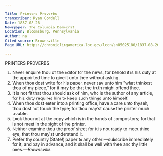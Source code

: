 ```yaml
---

Title: Printers Proverbs
transcriber: Ryan Cordell
Date: 1837-08-26
Newspaper: The Columbia Democrat
Location: Bloomsburg, Pennsylvania
Author: na
Cited source: Brownsville
Page URL: https://chroniclingamerica.loc.gov/lccn/sn85025180/1837-08-26/ed-1/seq-1/

---
```


PRINTERS PROVERBS

1. Never enquire thou of the Editor for the news, for behold it is his duty at the appointed time to give it unto thee without asking.
2. When thou dost write for his paper, never say unto him "what thinkest thou of my piece," for it may be that the truth might offend thee.
3. It is not fit that thou should ask of him, who is the author of any article, for his duty requires him to keep such things unto himself.
4. When thou dost enter into a printing office, have a care unto thyself, thou dost not touch the type; for thou may'st cause the printer much trouble.
5. Look thou not at the copy which is in the hands of compositors; for that is not meet in the sight of the printer.
6. Neither examine thou the proof sheet for it is not ready to meet thine eye, that thou may'st understand it.
7. Prefer thy country (State!) paper to any other:—subscribe immediately for it, and pay in advance, and it shall be well with thee and thy little ones.—*Brownsville*. 
